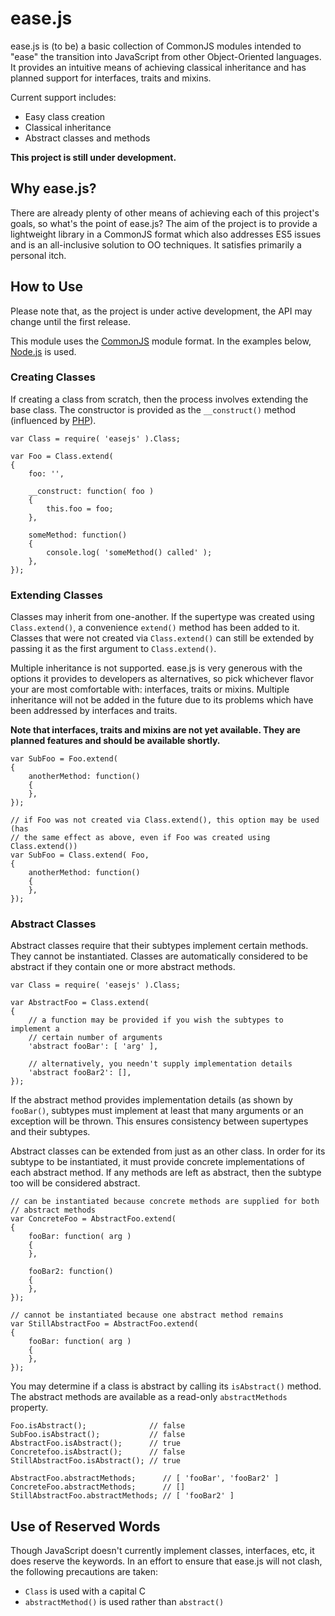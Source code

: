 # ease.js

ease.js is (to be) a basic collection of CommonJS modules intended to
"ease" the transition into JavaScript from other Object-Oriented languages. It
provides an intuitive means of achieving classical inheritance and has planned
support for interfaces, traits and mixins.

Current support includes:

* Easy class creation
* Classical inheritance
* Abstract classes and methods

**This project is still under development.**

## Why ease.js?
There are already plenty of other means of achieving each of this project's
goals, so what's the point of ease.js? The aim of the project is to provide a
lightweight library in a CommonJS format which also addresses ES5 issues and is
an all-inclusive solution to OO techniques. It satisfies primarily a personal
itch.


## How to Use
Please note that, as the project is under active development, the API may change
until the first release.

This module uses the [CommonJS](http://commonjs.org) module format. In the
examples below, [Node.js](http://nodejs.org) is used.

### Creating Classes
If creating a class from scratch, then the process involves extending the base
class. The constructor is provided as the `__construct()` method (influenced by
[PHP](http://php.net)).

    var Class = require( 'easejs' ).Class;

    var Foo = Class.extend(
    {
        foo: '',

        __construct: function( foo )
        {
            this.foo = foo;
        },

        someMethod: function()
        {
            console.log( 'someMethod() called' );
        },
    });

### Extending Classes
Classes may inherit from one-another. If the supertype was created using
`Class.extend()`, a convenience `extend()` method has been added to it. Classes
that were not created via `Class.extend()` can still be extended by passing it
as the first argument to `Class.extend()`.

Multiple inheritance is not supported. ease.js is very generous with the options
it provides to developers as alternatives, so pick whichever flavor your are
most comfortable with: interfaces, traits or mixins. Multiple inheritance will
not be added in the future due to its problems which have been addressed by
interfaces and traits.

**Note that interfaces, traits and mixins are not yet available. They are
planned features and should be available shortly.**

    var SubFoo = Foo.extend(
    {
        anotherMethod: function()
        {
        },
    });

    // if Foo was not created via Class.extend(), this option may be used (has
    // the same effect as above, even if Foo was created using Class.extend())
    var SubFoo = Class.extend( Foo,
    {
        anotherMethod: function()
        {
        },
    });

### Abstract Classes
Abstract classes require that their subtypes implement certain methods. They
cannot be instantiated. Classes are automatically considered to be abstract if
they contain one or more abstract methods.

    var Class = require( 'easejs' ).Class;

    var AbstractFoo = Class.extend(
    {
        // a function may be provided if you wish the subtypes to implement a
        // certain number of arguments
        'abstract fooBar': [ 'arg' ],

        // alternatively, you needn't supply implementation details
        'abstract fooBar2': [],
    });

If the abstract method provides implementation details (as shown by
`fooBar()`, subtypes must implement at least that many arguments or an exception
will be thrown. This ensures consistency between supertypes and their subtypes.

Abstract classes can be extended from just as an other class. In order for its
subtype to be instantiated, it must provide concrete implementations of each
abstract method. If any methods are left as abstract, then the subtype too will
be considered abstract.

    // can be instantiated because concrete methods are supplied for both
    // abstract methods
    var ConcreteFoo = AbstractFoo.extend(
    {
        fooBar: function( arg )
        {
        },

        fooBar2: function()
        {
        },
    });

    // cannot be instantiated because one abstract method remains
    var StillAbstractFoo = AbstractFoo.extend(
    {
        fooBar: function( arg )
        {
        },
    });

You may determine if a class is abstract by calling its `isAbstract()` method.
The abstract methods are available as a read-only `abstractMethods` property.

    Foo.isAbstract();              // false
    SubFoo.isAbstract();           // false
    AbstractFoo.isAbstract();      // true
    Concretefoo.isAbstract();      // false
    StillAbstractFoo.isAbstract(); // true

    AbstractFoo.abstractMethods;      // [ 'fooBar', 'fooBar2' ]
    ConcreteFoo.abstractMethods;      // []
    StillAbstractFoo.abstractMethods; // [ 'fooBar2' ]


## Use of Reserved Words
Though JavaScript doesn't currently implement classes, interfaces, etc, it does
reserve the keywords. In an effort to ensure that ease.js will not clash, the
following precautions are taken:

* `Class` is used with a capital C
* `abstractMethod()` is used rather than `abstract()`

